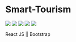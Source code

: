 # Smart-Tourism
![](SmartTourism/src/img/st1.png)
![](SmartTourism/src/img/st2.png)
![](SmartTourism/src/img/st3.png)
![](SmartTourism/src/img/st4.png)
![](SmartTourism/src/img/st5.png)


React JS || Bootstrap
